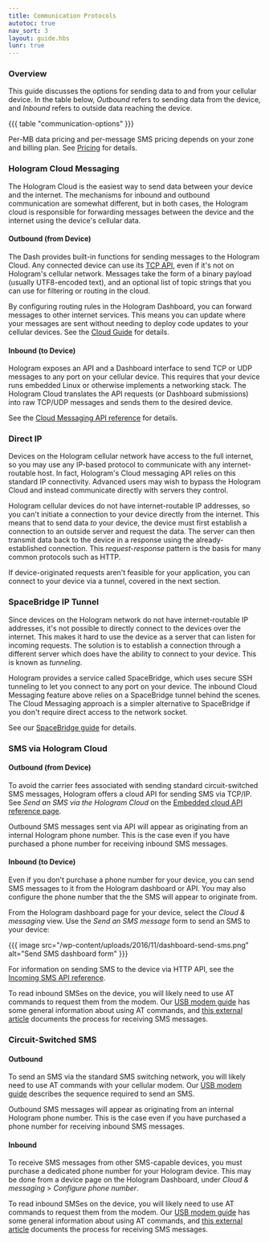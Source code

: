 ```yaml
---
title: Communication Protocols
autotoc: true
nav_sort: 3
layout: guide.hbs
lunr: true
---
```


### Overview

This guide discusses the options for sending data to and from your cellular
device. In the table below, *Outbound* refers to sending data from the device,
and *Inbound* refers to outside data reaching the device.

{{{ table "communication-options" }}}

Per-MB data pricing and per-message SMS pricing depends on your zone and billing
plan. See [Pricing](/pricing/) for details.

### Hologram Cloud Messaging

The Hologram Cloud is the easiest way to send data between your device and the
internet. The mechanisms for inbound and outbound communication are somewhat different,
but in both cases, the Hologram cloud is responsible for forwarding messages
between the device and the internet using the device's cellular data.

#### Outbound (from Device)

The Dash provides built-in functions for sending messages to the Hologram Cloud.
Any connected device can use its [TCP API](/docs/reference/cloud/embedded), even 
if it's not on Hologram's cellular network. Messages take the form of a binary
payload (usually UTF8-encoded text), and an optional list of topic strings that
you can use for filtering or routing in the cloud.

By configuring routing rules in the Hologram Dashboard, you can forward messages
to other internet services. This means you can update where your
messages are sent without needing to deploy code updates to your
cellular devices. See the [Cloud Guide](/docs/guide/cloud/overview/) for
details.

#### Inbound (to Device)

Hologram exposes an API and a Dashboard interface to send TCP or UDP messages to
any port on your cellular device. This requires that your device runs embedded 
Linux or otherwise implements a networking stack. The Hologram Cloud
translates the API requests (or Dashboard submissions) into raw TCP/UDP messages
and sends them to the desired device.

See the [Cloud Messaging API reference](/docs/reference/cloud/http/#) for
details.

### Direct IP

Devices on the Hologram cellular network have access to the full internet, so
you may use any IP-based protocol to communicate with any internet-routable
host. In fact, Hologram's Cloud messaging API relies on this standard IP 
connectivity. Advanced users may wish to bypass the Hologram Cloud and instead
communicate directly with servers they control.

Hologram cellular devices do not have internet-routable IP addresses, so you can't initiate a
connection to your device directly from the internet. This means that to send
data *to* your device, the device must first establish a connection to an outside
server and request the data. The server can then transmit data back to the
device in a response using the already-established connection. This *request-response* 
pattern is the basis for many common protocols such as HTTP.

If device-originated requests aren't feasible for your application, you can
connect to your device via a tunnel, covered in the next section.

### SpaceBridge IP Tunnel

Since devices on the Hologram network do not have internet-routable IP
addresses, it's not possible to directly connect to the devices over the
internet. This makes it hard to use the device as a server that can listen for
incoming requests.
The solution is to establish a connection through a different server which does
have the ability to connect to your device. This is known as *tunneling*.

Hologram provides a service called SpaceBridge, which uses secure SSH tunneling
to let you connect to any port on your device. The inbound Cloud Messaging
feature above relies on a SpaceBridge tunnel behind the scenes. The Cloud
Messaging approach is a simpler alternative to SpaceBridge if you don't require
direct access to the network socket.

See our [SpaceBridge
guide](/docs/guide/cloud/spacebridge-tunnel/) for details.


### SMS via Hologram Cloud

#### Outbound (from Device)

To avoid the carrier fees associated with sending standard circuit-switched SMS
messages, Hologram offers a cloud API for sending SMS via TCP/IP. See *Send an
SMS via the Hologram Cloud* on the [Embedded cloud API reference
page](/docs/reference/cloud/embedded/).

Outbound SMS messages sent via API will appear as originating from an internal
Hologram phone number. This is the case even if you have purchased a phone
number for receiving inbound SMS messages.

#### Inbound (to Device)

Even if you don't purchase a phone number for your device, you can send SMS
messages to it from the Hologram dashboard or API. You may also configure the
phone number that the the SMS will appear to originate from.

From the Hologram dashboard page for your device, select the *Cloud & messaging*
view. Use the *Send an SMS message* form to send an SMS to your device:

{{{ image src="/wp-content/uploads/2016/11/dashboard-send-sms.png"
                   alt="Send SMS dashboard form" }}}

For information on sending SMS to the device via HTTP API, see the [Incoming SMS
API reference](https://hologram.io/docs/reference/cloud/http#/reference/hologram-cloud/sms/send-sms-to-a-device).

To read inbound SMSes on the device, you will likely need to use AT commands to
request them from the modem. Our [USB modem guide](/docs/guide/connect/usb-modem/) has
some general information about using AT commands, and [this external
article](http://www.smssolutions.net/tutorials/gsm/receivesmsat/) documents the
process for receiving SMS messages.

### Circuit-Switched SMS

#### Outbound

To send an SMS via the standard SMS switching network, you will likely need to
use AT commands with your cellular modem. Our [USB
modem guide](/docs/guide/connect/usb-modem/) describes the sequence required to send an
SMS.

Outbound SMS messages will appear as originating from an internal
Hologram phone number. This is the case even if you have purchased a phone
number for receiving inbound SMS messages.

#### Inbound

To receive SMS messages from other SMS-capable devices, you must purchase a
dedicated phone number for your Hologram device. This may be done from a
device page on the Hologram Dashboard, under *Cloud & messaging* > *Configure
phone number*.

To read inbound SMSes on the device, you will likely need to use AT commands to
request them from the modem. Our [USB modem guide](/docs/guide/connect/usb-modem/) has
some general information about using AT commands, and [this external
article](http://www.smssolutions.net/tutorials/gsm/receivesmsat/) documents the
process for receiving SMS messages.

